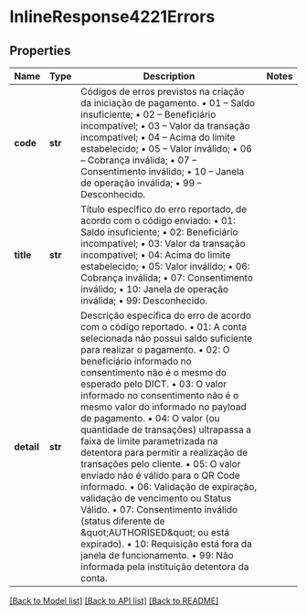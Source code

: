 # InlineResponse4221Errors

## Properties
Name | Type | Description | Notes
------------ | ------------- | ------------- | -------------
**code** | **str** | Códigos de erros previstos na criação da iniciação de pagamento.   • 01 – Saldo insuficiente;   • 02 – Beneficiário incompatível;   • 03 – Valor da transação incompatível;   • 04 – Acima do limite estabelecido;   • 05 – Valor inválido;   • 06 – Cobrança inválida;   • 07 – Consentimento inválido;   • 10 – Janela de operação inválida;      • 99 – Desconhecido.    | 
**title** | **str** | Título específico do erro reportado, de acordo com o código enviado:   • 01: Saldo insuficiente;   • 02: Beneficiário incompatível;   • 03: Valor da transação incompatível;   • 04: Acima do limite estabelecido;   • 05: Valor inválido;   • 06: Cobrança inválida;   • 07: Consentimento inválido;   • 10: Janela de operação inválida;      • 99: Desconhecido.    | 
**detail** | **str** | Descrição específica do erro de acordo com o código reportado.   • 01: A conta selecionada não possui saldo suficiente para realizar o pagamento.   • 02: O beneficiário informado no consentimento não é o mesmo do esperado pelo DICT.   • 03: O valor informado no consentimento não é o mesmo valor do informado no payload de pagamento.     • 04: O valor (ou quantidade de transações) ultrapassa a faixa de limite parametrizada na detentora para permitir a realização de transações pelo cliente.   • 05: O valor enviado não é válido para o QR Code informado.   • 06: Validação de expiração, validação de vencimento ou Status Válido.   • 07: Consentimento inválido (status diferente de \&quot;AUTHORISED\&quot; ou está expirado).   • 10: Requisição está fora da janela de funcionamento.         • 99: Não informada pela instituição detentora da conta.   | 

[[Back to Model list]](../README.md#documentation-for-models) [[Back to API list]](../README.md#documentation-for-api-endpoints) [[Back to README]](../README.md)

